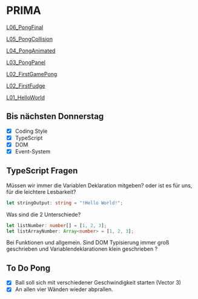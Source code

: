 # PRIMA

[L06_PongFinal](https://benediktgrether.github.io/prima/L06_PongFinal/)
<br>

[L05_PongCollision](https://benediktgrether.github.io/prima/L05_PongCollision/)
<br>

[L04_PongAnimated](https://benediktgrether.github.io/prima/L04_PongAnimated/)
<br>

[L03_PongPanel](https://benediktgrether.github.io/prima/L03_PongPanel/)
<br>

[L02_FirstGamePong](https://benediktgrether.github.io/prima/L02_FirstGamePong/)
<br>

[L02_FirstFudge](https://benediktgrether.github.io/prima/L02_FirstFudge/)
<br>

[L01_HelloWorld](https://benediktgrether.github.io/prima/L01_HelloWorld/)


## Bis nächsten Donnerstag

- [x] Coding Style
- [x] TypeScript
- [x] DOM
- [x] Event-System

## TypeScript Fragen

Müssen wir immer die Variablen Deklaration mitgeben? oder ist es für uns, für die leichtere Lesbarkeit?
```typescript
let stringOutput: string = "!Hello World!";
```

Was sind die 2 Unterschiede?
```typescript
let listNumber: number[] = [1, 2, 3];
let listArrayNumber: Array<number> = [1, 2, 3];
```

Bei Funktionen und allgemein.
Sind DOM Typisierung immer groß geschrieben und Variablendeklarationen klein geschrieben ? 


## To Do Pong

- [x] Ball soll sich mit verschiedener Geschwindigkeit starten (Vector 3)
- [x] An allen vier Wänden wieder abprallen.

